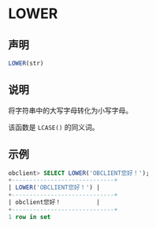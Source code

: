 # LOWER

## 声明

```sql
LOWER(str)
```

## 说明

将字符串中的大写字母转化为小写字母。

该函数是 `LCASE()` 的同义词。

## 示例

```sql
obclient> SELECT LOWER('OBCLIENT您好！');
+-----------------------------+
| LOWER('OBCLIENT您好！') |
+-----------------------------+
| obclient您好！          |
+-----------------------------+
1 row in set 
```
